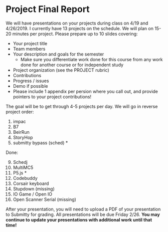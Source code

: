 # Project Final Report

We will have presentations on your projects during class on 4/19 and 4/26/2019. I currently have 13 projects on the schedule. We will plan on 15-20 minutes per project. Please prepare up to 10 slides covering:

* Your project title
* Team members
* Your description and goals for the semester
    * Make sure you differentiate work done for this course from any work done for another course or for independent study
* Project organization (see the PROJECT rubric)
* Contributions 
* Progress / issues 
* Demo if possible
* Please include 1 appendix per persion where you call out, and provide pointers to your project contributions!

The goal will be to get through 4-5 projects per day. We will go in reverse project order:

1. impac
3. B7
4. BeirRun
5. StoryHop
7. submitty bypass (sched) *

Done: 

9. Schedj
11. MultiMC5
12. P5.js *
3. Codebuddy
8. Corsair keyboard
10. Stupdown (missing)
6. IO Game / Open IO
2. Open Scanner Serial (missing)

After your presentation, you will need to upload a PDF of your presentation to Submitty for grading. All presentations will be due Friday 2/26. **You may continue to update your presentations with additional work until that time!**

 
